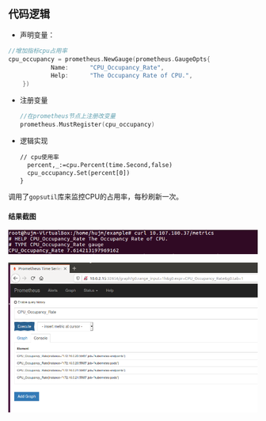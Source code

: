 ## 代码逻辑

* 声明变量：

```go
//增加指标cpu占用率
cpu_occupancy = prometheus.NewGauge(prometheus.GaugeOpts{
			Name:	   "CPU_Occupancy_Rate",
			Help:	   "The Occupancy Rate of CPU.",
	})
```

* 注册变量

  ```go
  //在prometheus节点上注册改变量
  prometheus.MustRegister(cpu_occupancy)
  ```

* 逻辑实现

  ```
  // cpu使用率
  	percent,_:=cpu.Percent(time.Second,false)
  	cpu_occupancy.Set(percent[0])
  }
  ```

调用了`gopsutil`库来监控CPU的占用率，每秒刷新一次。

#### 结果截图

![result](result.PNG)

![result1](result1.PNG)

